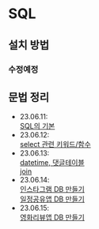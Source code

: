 # SQL
## 설치 방법
### 수정예정
## 문법 정리
- 23.06.11:  
[SQL의 기본](230611.md)
- 23.06.12:  
[select 관련 키워드/함수](230612.md)  
- 23.06.13:  
[datetime, 댓글테이블](230613_1.md)  
[join](230613_2.md)  
- 23.06.14:  
[인스타그램 DB 만들기](230614_1.md)  
[일정공유앱 DB 만들기](230614_2.md)  
- 23.06.15:  
[영화리뷰앱 DB 만들기](230615.md)  
